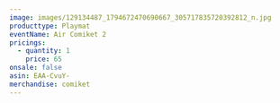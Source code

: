```yaml
---
image: images/129134487_1794672470690667_305717835720392812_n.jpg
producttype: Playmat
eventName: Air Comiket 2
pricings:
  - quantity: 1
    price: 65
onsale: false
asin: EAA-CvuY-
merchandise: comiket
---
```


